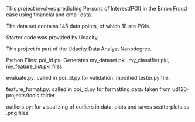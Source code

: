 This project involves predicting Persons of Interest(POI) in the Enron Fraud case using 
financial and email data. 

The data set contains 145 data points, of which 18 are POIs. 

Starter code was provided by Udacity.

This project is part of the Udacity Data Analyst Nanodegree.

Python Files:
poi_id.py:
Generates my_dataset.pkl, my_classifier.pkl, my_feature_list.pkl files 

evaluate.py:
called in poi_id.py for validation. modified tester.py file.

feature_format.py:
called in poi_id.py for formatting data.  taken from ud120-projects/tools folder

outliers.py:
for visualizing of outliers in data. plots and saves scatterplots as .png files
